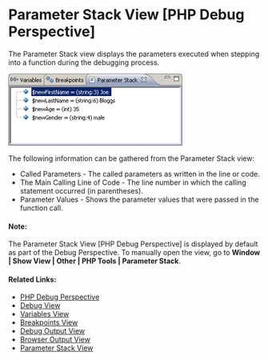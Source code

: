 # Parameter Stack View [PHP Debug Perspective]

<!--context:parameter_stack-->

The Parameter Stack view displays the parameters executed when stepping into a function during the debugging process.

![Parameter Stack View](images/parameter_stack_view.png "Parameter Stack View")

The following information can be gathered from the Parameter Stack view:

 * Called Parameters - The called parameters as written in the line or code.
 * The Main Calling Line of Code - The line number in which the calling statement occurred (in parentheses).
 * Parameter Values - Shows the parameter values that were passed in the function call.

#### Note:

The Parameter Stack View [PHP Debug Perspective] is displayed by default as part of the Debug Perspective. To manually open the view, go to **Window | Show View | Other | PHP Tools | Parameter Stack**.

<!--links-start-->

#### Related Links:

 * [PHP Debug Perspective](000-index.md)
 * [Debug View](008-debug_view.md)
 * [Variables View](016-variables_view.md)
 * [Breakpoints View](024-breakpoints_view.md)
 * [Debug Output View](048-debug_output_view.md)
 * [Browser Output View](056-browser_output_view.md)
 * [Parameter Stack View](032-parameter_stack.md)

<!--links-end-->
